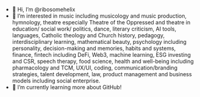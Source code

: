 - 👋 Hi, I’m @ribosomehelix
- 👀  I’m interested in music including musicology and music production, hymnology, theatre especially Theatre of the Oppressed and theatre in education/ social work/ politics, dance, literary criticism, AI tools, languages, Catholic theology and Church history, pedagogy, interdisciplinary learning, mathematical beauty, psychology including personality, decision-making and memories, habits and systems, finance, fintech including DeFi, Web3, machine learning, ESG investing and CSR, speech therapy, food science, health and well-being including pharmacology and TCM, UX/UI, coding, communication/branding strategies, talent development, law, product management and business models including social enterprise.
- 🌱 I’m currently learning more about GitHub!
